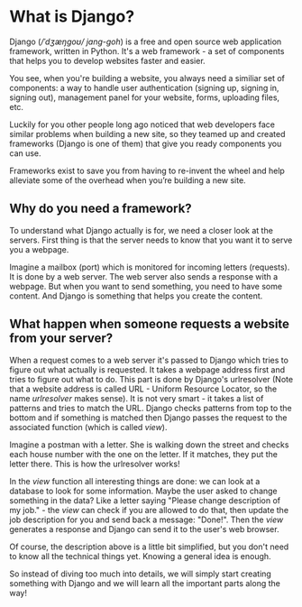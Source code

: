 # What is Django?

Django (_/ˈdʒæŋɡoʊ/ jang-goh_) is a free and open source web application framework, written in Python. It's a web framework - a set of components that helps you to develop websites faster and easier.

You see, when you're building a website, you always need a similiar set of components: a way to handle user authentication (signing up, signing in, signing out), management panel for your website, forms, uploading files, etc.

Luckily for you other people long ago noticed that web developers face similar problems when building a new site, so they teamed up and created frameworks (Django is one of them) that give you ready components you can use.

Frameworks exist to save you from having to re-invent the wheel and help alleviate some of the overhead when you’re building a new site.

## Why do you need a framework?

To understand what Django actually is for, we need a closer look at the servers. First thing is that the server needs to know that you want it to serve you a webpage.

Imagine a mailbox (port) which is monitored for incoming letters (requests). It is done by a web server. The web server also sends a response with a webpage. But when you want to send something, you need to have some content. And Django is something that helps you create the content.

## What happen when someone requests a website from your server?

When a request comes to a web server it's passed to Django which tries to figure out what actually is requested. It takes a webpage address first and tries to figure out what to do. This part is done by Django's urlresolver (Note that a website address is called URL - Uniform Resource Locator, so the name *urlresolver* makes sense). It is not very smart - it takes a list of patterns and tries to match the URL. Django checks patterns from top to the bottom and if something is matched then Django passes the request to the associated function (which is called *view*).

Imagine a postman with a letter. She is walking down the street and checks each house number with the one on the letter. If it matches, they put the letter there. This is how the urlresolver works!

In the *view* function all interesting things are done: we can look at a database to look for some information. Maybe the user asked to change something in the data? Like a letter saying "Please change description of my job." - the *view* can check if you are allowed to do that, then update the job description for you and send back a message: "Done!". Then the *view* generates a response and Django can send it to the user's web browser.

Of course, the description above is a little bit simplified, but you don't need to know all the technical things yet. Knowing a general idea is enough.

So instead of diving too much into details, we will simply start creating something with Django and we will learn all the important parts along the way!



